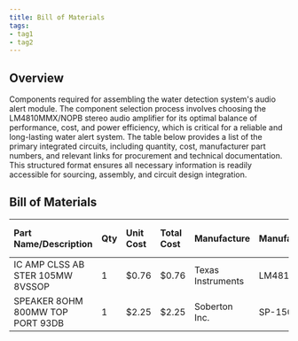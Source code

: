 ```yaml
---
title: Bill of Materials
tags:
- tag1
- tag2
---
```


## Overview
Components required for assembling the water detection system's audio alert module. The component selection process involves choosing the LM4810MMX/NOPB stereo audio amplifier for its optimal balance of performance, cost, and power efficiency, which is critical for a reliable and long-lasting water alert system. The table below provides a list of the primary integrated circuits, including quantity, cost, manufacturer part numbers, and relevant links for procurement and technical documentation. This structured format ensures all necessary information is readily accessible for sourcing, assembly, and circuit design integration.

## Bill of Materials

| **Part Name/Description** | **Qty** | **Unit Cost** | **Total Cost** | **Manufacture** | **Manufacturer #** | **Vendor Link** |**Datasheet Link** | **Schematic Reference Designators** |
|:--------------------|:----|:---------------|:-----|:--------|:-----|:-----|:----|:-----|
IC AMP CLSS AB STER 105MW 8VSSOP |1 | $0.76 | $0.76 | Texas Instruments | LM4810MMX/NOPB | [DigiKey](https://www.digikey.com/short/b15vb9vr) | [Datasheet link](https://www.ti.com/general/docs/suppproductinfo.tsp?distId=10&gotoUrl=https%3A%2F%2Fwww.ti.com%2Flit%2Fgpn%2Flm4810) | U1
SPEAKER 8OHM 800MW TOP PORT 93DB |1 | $2.25 | $2.25 | Soberton Inc. | SP-1504 | [Digikey](https://www.digikey.com/short/19mz4j04) | [Datashee link](https://www.soberton.com/wp-content/uploads/2018/07/SP-1504-June-2018.pdf) | C1 R1
